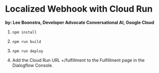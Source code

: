 # Localized Webhook with Cloud Run

**by: Lee Boonstra, Developer Advocate Conversational AI, Google Cloud**

1. `npm install`

1. `npm run build`

1. `npm run deploy`

1. Add the Cloud Run URL +/fulfillment to the Fulfillment page in the Dialogflow Console.
